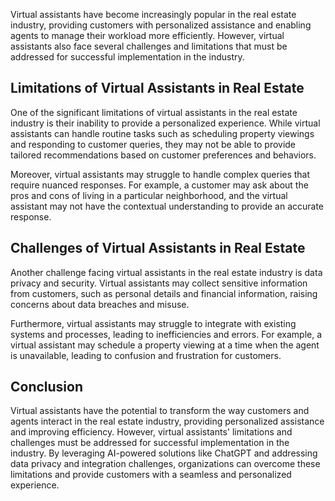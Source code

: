 

Virtual assistants have become increasingly popular in the real estate industry, providing customers with personalized assistance and enabling agents to manage their workload more efficiently. However, virtual assistants also face several challenges and limitations that must be addressed for successful implementation in the industry.

Limitations of Virtual Assistants in Real Estate
------------------------------------------------

One of the significant limitations of virtual assistants in the real estate industry is their inability to provide a personalized experience. While virtual assistants can handle routine tasks such as scheduling property viewings and responding to customer queries, they may not be able to provide tailored recommendations based on customer preferences and behaviors.

Moreover, virtual assistants may struggle to handle complex queries that require nuanced responses. For example, a customer may ask about the pros and cons of living in a particular neighborhood, and the virtual assistant may not have the contextual understanding to provide an accurate response.

Challenges of Virtual Assistants in Real Estate
-----------------------------------------------

Another challenge facing virtual assistants in the real estate industry is data privacy and security. Virtual assistants may collect sensitive information from customers, such as personal details and financial information, raising concerns about data breaches and misuse.

Furthermore, virtual assistants may struggle to integrate with existing systems and processes, leading to inefficiencies and errors. For example, a virtual assistant may schedule a property viewing at a time when the agent is unavailable, leading to confusion and frustration for customers.

Conclusion
----------

Virtual assistants have the potential to transform the way customers and agents interact in the real estate industry, providing personalized assistance and improving efficiency. However, virtual assistants' limitations and challenges must be addressed for successful implementation in the industry. By leveraging AI-powered solutions like ChatGPT and addressing data privacy and integration challenges, organizations can overcome these limitations and provide customers with a seamless and personalized experience.
